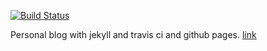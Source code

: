 [![Build Status](https://travis-ci.org/herotux/lugs-blog.svg?branch=master)](https://travis-ci.org/herotux/lugs-blog)

Personal blog with jekyll and travis ci and github pages. [link](https://freetux.ir)
